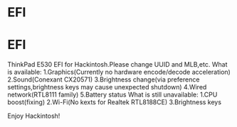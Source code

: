 # EFI
 # EFI
 ThinkPad E530 EFI for Hackintosh.Please change UUID and MLB,etc.
 What is available:
 1.Graphics(Currently no hardware encode/decode acceleration)
 2.Sound(Conexant CX20571)
 3.Brightness change(via preference settings,brightness keys may cause unexpected shutdown)
 4.Wired network(RTL8111 family)
 5.Battery status
 What is still unavailable:
 1.CPU boost(fixing)
 2.Wi-Fi(No kexts for Realtek RTL8188CE)
 3.Brightness keys

 Enjoy Hackintosh!
